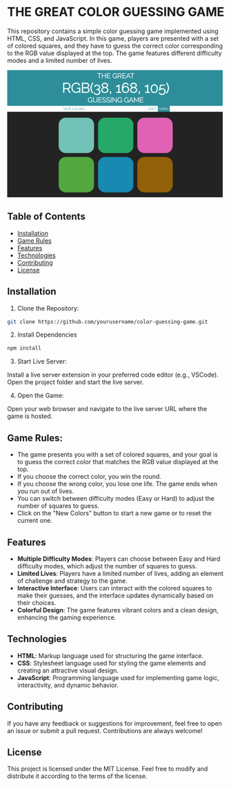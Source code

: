 # THE GREAT COLOR GUESSING GAME

This repository contains a simple color guessing game implemented using HTML, CSS, and JavaScript. In this game, players are presented with a set of colored squares, and they have to guess the correct color corresponding to the RGB value displayed at the top. The game features different difficulty modes and a limited number of lives.

<img src="./image/JavaScript-RGB-color-guessing-game.png" alt="color-guessing-game-screenshot" width="500">

## Table of Contents

- [Installation](#installation)
- [Game Rules](#game-rules)
- [Features](#features)
- [Technologies](#technologies)
- [Contributing](#contributing)
- [License](#license)

## Installation

1. Clone the Repository:

```bash
git clone https://github.com/yourusername/color-guessing-game.git
```

2. Install Dependencies

```bash
npm install
```

3. Start Live Server:

Install a live server extension in your preferred code editor (e.g., VSCode).
Open the project folder and start the live server.

4. Open the Game:

Open your web browser and navigate to the live server URL where the game is hosted.

## Game Rules:

- The game presents you with a set of colored squares, and your goal is to guess the correct color that matches the RGB value displayed at the top.
- If you choose the correct color, you win the round.
- If you choose the wrong color, you lose one life. The game ends when you run out of lives.
- You can switch between difficulty modes (Easy or Hard) to adjust the number of squares to guess.
- Click on the "New Colors" button to start a new game or to reset the current one.

## Features

- **Multiple Difficulty Modes**: Players can choose between Easy and Hard difficulty modes, which adjust the number of squares to guess.
- **Limited Lives**: Players have a limited number of lives, adding an element of challenge and strategy to the game.
- **Interactive Interface**: Users can interact with the colored squares to make their guesses, and the interface updates dynamically based on their choices.
- **Colorful Design**: The game features vibrant colors and a clean design, enhancing the gaming experience.

## Technologies

- **HTML**: Markup language used for structuring the game interface.
- **CSS**: Stylesheet language used for styling the game elements and creating an attractive visual design.
- **JavaScript**: Programming language used for implementing game logic, interactivity, and dynamic behavior.

## Contributing

If you have any feedback or suggestions for improvement, feel free to open an issue or submit a pull request. Contributions are always welcome!

## License

This project is licensed under the MIT License. Feel free to modify and distribute it according to the terms of the license.
